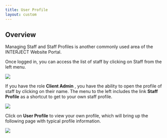 ```yaml
---
title: User Profile
layout: custom
---
```


##  **Overview**

Managing Staff and Staff Profiles is another commonly used area of the INTERJECT Website Portal. 

Once logged in, you can access the list of staff by clicking on Staff  from the left menu. 

![](attachments/324763687/328401297.png)

  


If you have the role **Client Admin** , you have the ability to open the profile of staff by clicking on their name. The menu to the left includes the link **Staff Profile** as a shortcut to get to your own staff profile. 

![](attachments/324763687/328598074.png)

  


Click on **User Profile** to view your own profile, which will bring up the following page with typical profile information. 

![](attachments/324763687/328434208.png)
